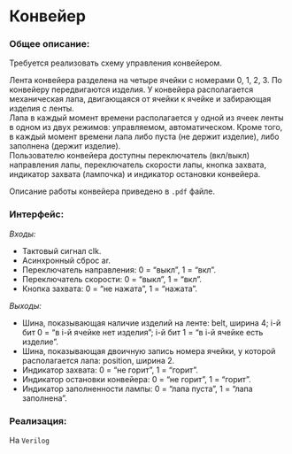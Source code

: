# Конвейер
### Общее описание:

Требуется реализовать схему управления конвейером.

Лента конвейера разделена на четыре ячейки с номерами 0, 1, 2, 3. По конвейеру передвигаются изделия. У конвейера
располагается механическая лапа, двигающаяся от ячейки к ячейке и забирающая изделия с ленты.  
Лапа в каждый момент времени располагается у одной из ячеек ленты в одном из двух режимов: управляемом,
автоматическом. Кроме того, в каждый момент времени лапа либо пуста (не держит изделие), либо заполнена (держит
изделие).  
Пользователю конвейера доступны переключатель (вкл/выкл) направления лапы, переключатель скорости лапы,
кнопка захвата, индикатор захвата (лампочка) и индикатор остановки конвейера.

Описание работы конвейера приведено в `.pdf` файле.

### Интерфейс:

*Входы:*  
* Тактовый сигнал clk.  
* Асинхронный сброс ar.  
* Переключатель направления: 0 = “выкл”, 1 = “вкл”.  
* Переключатель скорости: 0 = “выкл”, 1 = “вкл”.  
* Кнопка захвата: 0 = “не нажата”, 1 = “нажата”.

*Выходы:*
* Шина, показывающая наличие изделий на ленте: belt, ширина 4; i-й бит 0 = “в i-й ячейке нет изделия”; i-й бит 1 =
“в i-й ячейке есть изделие”.  
* Шина, показывающая двоичную запись номера ячейки, у которой располагается лапа: position, ширина 2.  
* Индикатор захвата: 0 = “не горит”, 1 = “горит”.  
* Индикатор остановки конвейера: 0 = “не горит”, 1 = “горит”.  
* Индикатор заполненности лампы: 0 = “лапа пуста”, 1 = “лапа заполнена”.

### Реализация:
На `Verilog`

